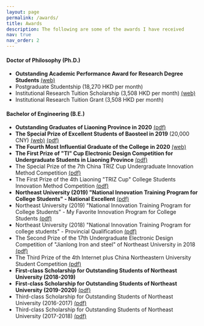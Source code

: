 ```yaml
---
layout: page
permalink: /awards/
title: Awards
description: The following are some of the awards I have received
nav: true
nav_order: 2
---
```

#### Doctor of Philosophy (Ph.D.)

- **Outstanding Academic Performance Award for Research Degree Students** [(web)](https://scholars.cityu.edu.hk/en/prizes/outstanding-academic-performance-award-for-research-degree-students-non-ugcfunded-students(fd5600b5-e927-4484-9faf-06ebacf114be).html)
- Postgraduate Studentship (18,270 HKD per month)
- Institutional Research Tuition Scholarship (3,508 HKD per month) [(web)](https://scholars.cityu.edu.hk/en/prizes/institutional-research-tuition-scholarship(0d4d6e37-227e-4ead-a389-17b573efeb97).html)
- Institutional Research Tuition Grant (3,508 HKD per month)

#### Bachelor of Engineering (B.E.)

- **Outstanding Graduates of Liaoning Province in 2020** [(pdf)](../assets/pdf/辽宁省2020届普通高等学校优秀毕业生.pdf) 
- **The Special Prize of Excellent Students of Baosteel in 2019** (20,000 CNY) [(web)](http://www.bsef.baosteel.com/#/newsdetail?nodeid=16&id=7522) [(pdf)](../assets/pdf/2019年度宝钢优秀学生特等奖.pdf)
- **The Fourth Most Influential Graduate of the College in 2020** [(web)](https://mp.weixin.qq.com/s/gS7Nv1BcSYlEo4hhtpWbuA)
- **The First Prize of "TI" Cup Electronic Design Competition for Undergraduate Students in Liaoning Province** [(pdf)](../assets/pdf/2018年“TI”杯辽宁省普通高等学校本科大学生电子设计竞赛一等奖.pdf)
- The Special Prize of the 7th China TRIZ Cup Undergraduate Innovation Method Competition [(pdf)](../assets/pdf/第七届中国TRIZ杯大学生创新方法大赛特等奖.pdf)
- The First Prize of the 4th Liaoning "TRIZ Cup" College Students Innovation Method Competition [(pdf)](../assets/pdf/第四届辽宁省“TRIZ杯”大学生创新方法大赛一等奖.pdf)
- **Northeast University (2019) "National Innovation Training Program for College Students" - National Excellent** [(pdf)](../assets/pdf/东北大学（2019）“国家级大学生创新训练计划”项目-国家级优秀.pdf)
- Northeast University (2019) "National Innovation Training Program for College Students" - My Favorite Innovation Program for College Students [(pdf)](../assets/pdf/东北大学（2019）“国家级大学生创新训练计划”项目-我最喜欢的大学生创新项目.pdf)
- Northeast University (2018) "National Innovation Training Program for college students" - Provincial Qualification [(pdf)](../assets/pdf/东北大学（2018）“国家级大学生创新训练计划”项目-省级合格.pdf)
- The Second Prize of the 17th Undergraduate Electronic Design Competition of "Jianlong Iron and steel" of Northeast University in 2018 [(pdf)](../assets/pdf/东北大学2018年“建龙钢铁”第十七届大学生电子设计竞赛二等奖.pdf)
- The Third Prize of the 4th Internet plus China Northeastern University Student Competition [(pdf)](../assets/pdf/第四届“互联网+”中国大学生创新创业大赛东北大学选拔赛三等奖.pdf)
- **First-class Scholarship for Outstanding Students of Northeast University (2018-2019)** 
- **First-class Scholarship for Outstanding Students of Northeast University (2019-2020)** [(pdf)](../assets/pdf/东北大学优秀学生一等奖学金（2019-2020）.pdf)
- Third-class Scholarship for Outstanding Students of Northeast University (2016-2017) [(pdf)](../assets/pdf/东北大学优秀学生三等奖学金（2016-2017.pdf)
- Third-class Scholarship for Outstanding Students of Northeast University (2017-2018) [(pdf)](../assets/pdf/东北大学优秀学生三等奖学金（2017-2018）.pdf)

